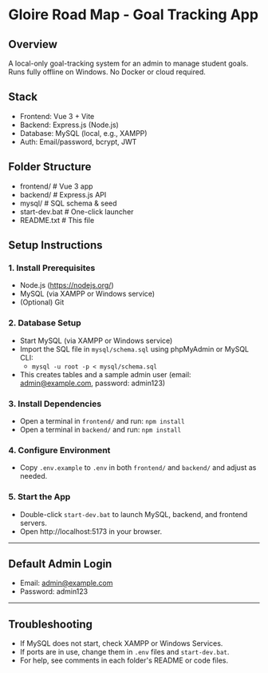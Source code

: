 # Gloire Road Map - Goal Tracking App

## Overview

A local-only goal-tracking system for an admin to manage student goals. Runs fully offline on Windows. No Docker or cloud required.

## Stack

- Frontend: Vue 3 + Vite
- Backend: Express.js (Node.js)
- Database: MySQL (local, e.g., XAMPP)
- Auth: Email/password, bcrypt, JWT

## Folder Structure

- frontend/ # Vue 3 app
- backend/ # Express.js API
- mysql/ # SQL schema & seed
- start-dev.bat # One-click launcher
- README.txt # This file

## Setup Instructions

### 1. Install Prerequisites

- Node.js (https://nodejs.org/)
- MySQL (via XAMPP or Windows service)
- (Optional) Git

### 2. Database Setup

- Start MySQL (via XAMPP or Windows service)
- Import the SQL file in `mysql/schema.sql` using phpMyAdmin or MySQL CLI:
  - `mysql -u root -p < mysql/schema.sql`
- This creates tables and a sample admin user (email: admin@example.com, password: admin123)

### 3. Install Dependencies

- Open a terminal in `frontend/` and run: `npm install`
- Open a terminal in `backend/` and run: `npm install`

### 4. Configure Environment

- Copy `.env.example` to `.env` in both `frontend/` and `backend/` and adjust as needed.

### 5. Start the App

- Double-click `start-dev.bat` to launch MySQL, backend, and frontend servers.
- Open http://localhost:5173 in your browser.

---

## Default Admin Login

- Email: admin@example.com
- Password: admin123

---

## Troubleshooting

- If MySQL does not start, check XAMPP or Windows Services.
- If ports are in use, change them in `.env` files and `start-dev.bat`.
- For help, see comments in each folder's README or code files.

